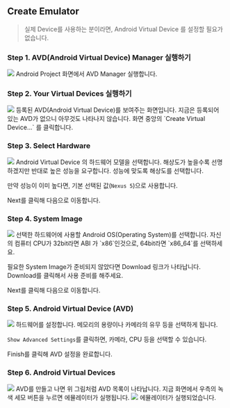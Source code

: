 ## Create Emulator
> 실제 Device를 사용하는 분이라면, Android Virtual Device 를 설정할 필요가 없습니다.

### Step 1. AVD(Android Virtual Device) Manager 실행하기
<img src="./imgs/1. AVD Manager.png" />
Android Project 화면에서 AVD Manager 실행합니다.

### Step 2. Your Virtual Devices 실행하기
<img src="./imgs/2. Your Virtual Devices.png" />
등록된 AVD(Android Virtual Device)를 보여주는 화면입니다.
지금은 등록되어 있는 AVD가 없으니 아무것도 나타나지 않습니다.
화면 중앙의 `Create Virtual Device...` 를 클릭합니다.

### Step 3. Select Hardware
<img src="./imgs/3. Select Hardware.png" />
Android Virtual Device 의 하드웨어 모델을 선택합니다.
해상도가 높을수록 선명하겠지만 반대로 높은 성능을 요구합니다.
성능에 맞도록 해상도를 선택합니다.

만약 성능이 이미 높다면, 기본 선택된 값(`Nexus 5`)으로 사용합니다.

Next를 클릭해 다음으로 이동합니다.

### Step 4. System Image
<img src="./imgs/4. System Image.png" />
선택한 하드웨어에 사용할 Android OS(Operating System)를 선택합니다.
자신의 컴퓨터 CPU가 32bit라면 ABI 가 `x86`인것으로, 64bit라면 `x86_64`를 선택하세요.

필요한 System Image가 준비되지 않았다면 Download 링크가 나타납니다. Download를 클릭해서 사용 준비를 해주세요.

Next를 클릭해 다음으로 이동합니다.

### Step 5. Android Virtual Device (AVD)
<img src="./imgs/5. Android Virtual Device (AVD).png" />
하드웨어를 설정합니다. 메모리의 용량이나 카메라의 유무 등을 선택하게 됩니다.

`Show Advanced Settings`를 클릭하면, 카메라, CPU 등을 선택할 수 있습니다.

Finish를 클릭해 AVD 설정을 완료합니다.

### Step 6. Android Virtual Devices
<img src="./imgs/6. Android Virtual Devices.png" />
AVD를 만들고 나면 위 그림처럼 AVD 목록이 나타납니다. 지금 화면에서 우측의 녹색 세모 버튼을 누르면 에뮬레이터가 실행됩니다.

<img src="./imgs/Android.png" />
에뮬레이터가 실행되었습니다.
